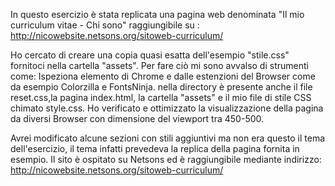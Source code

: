 In questo esercizio è stata replicata una pagina web denominata "Il mio curriculum vitae - Chi sono" raggiungibile su : http://nicowebsite.netsons.org/sitoweb-curriculum/

Ho cercato di creare una copia quasi esatta dell'esempio "stile.css" fornitoci nella cartella "assets".
Per fare ciò mi sono avvalso di strumenti come: Ispeziona elemento di Chrome e
dalle estenzioni del Browser come da esempio Colorzilla e FontsNinja.
nella directory è presente anche il file reset.css,la pagina index.html, la cartella "assets" e il mio file di stile CSS chimato style.css.
Ho verificato e ottimizzato la visualizzazione della pagina da diversi Browser con dimensione del viewport tra 450-500. 

Avrei modificato alcune sezioni con stili aggiuntivi ma non era questo il tema dell'esercizio, il tema infatti prevedeva la replica della pagina fornita in esempio.
Il sito è ospitato su Netsons ed è raggiungibile mediante indirizzo: http://nicowebsite.netsons.org/sitoweb-curriculum/
